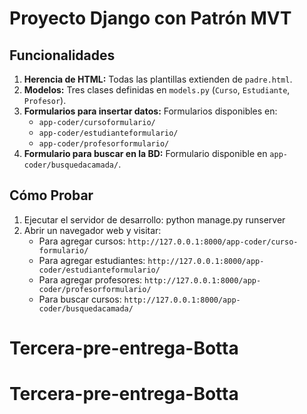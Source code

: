 # Proyecto Django con Patrón MVT

## Funcionalidades

1. **Herencia de HTML:** Todas las plantillas extienden de `padre.html`.
2. **Modelos:** Tres clases definidas en `models.py` (`Curso`, `Estudiante`, `Profesor`).
3. **Formularios para insertar datos:** Formularios disponibles en:
   - `app-coder/cursoformulario/`
   - `app-coder/estudianteformulario/`
   - `app-coder/profesorformulario/`
4. **Formulario para buscar en la BD:** Formulario disponible en `app-coder/busquedacamada/`.

## Cómo Probar

1. Ejecutar el servidor de desarrollo:
    python manage.py runserver
2. Abrir un navegador web y visitar:
    - Para agregar cursos: `http://127.0.0.1:8000/app-coder/curso-formulario/`
    - Para agregar estudiantes: `http://127.0.0.1:8000/app-coder/estudianteformulario/`
    - Para agregar profesores: `http://127.0.0.1:8000/app-coder/profesorformulario/`
    - Para buscar cursos: `http://127.0.0.1:8000/app-coder/busquedacamada/`

# Tercera-pre-entrega-Botta
# Tercera-pre-entrega-Botta
